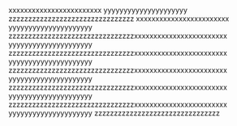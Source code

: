 xxxxxxxxxxxxxxxxxxxxxxxx
yyyyyyyyyyyyyyyyyyyyy
zzzzzzzzzzzzzzzzzzzzzzzzzzzzzzzz
xxxxxxxxxxxxxxxxxxxxxxxx
yyyyyyyyyyyyyyyyyyyyy
zzzzzzzzzzzzzzzzzzzzzzzzzzzzzzzzxxxxxxxxxxxxxxxxxxxxxxxx
yyyyyyyyyyyyyyyyyyyyy
zzzzzzzzzzzzzzzzzzzzzzzzzzzzzzzzxxxxxxxxxxxxxxxxxxxxxxxx
yyyyyyyyyyyyyyyyyyyyy
zzzzzzzzzzzzzzzzzzzzzzzzzzzzzzzzxxxxxxxxxxxxxxxxxxxxxxxx
yyyyyyyyyyyyyyyyyyyyy
zzzzzzzzzzzzzzzzzzzzzzzzzzzzzzzzxxxxxxxxxxxxxxxxxxxxxxxx
yyyyyyyyyyyyyyyyyyyyy
zzzzzzzzzzzzzzzzzzzzzzzzzzzzzzzzxxxxxxxxxxxxxxxxxxxxxxxx
yyyyyyyyyyyyyyyyyyyyy
zzzzzzzzzzzzzzzzzzzzzzzzzzzzzzzz